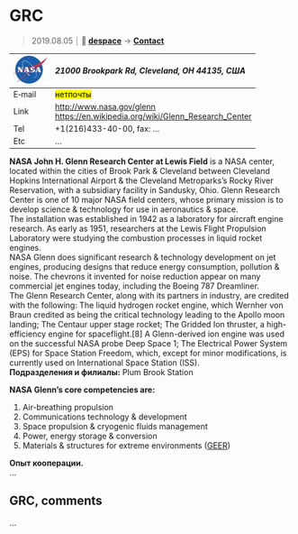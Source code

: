 # GRC
> 2019.08.05 ┊ **🚀 [despace](index.md)** → **[Contact](contact.md)**

|[![](f/contact/g/grc_logo1_thumb.jpg)](f/contact/g/grc_logo1.png)|*21000 Brookpark Rd, Cleveland, OH 44135, США*|
|:--|:--|
|E‑mail| <mark>нетпочты</mark> |
|Link| <http://www.nasa.gov/glenn><br> <https://en.wikipedia.org/wiki/Glenn_Research_Center> |
|Tel| +1(216)433-40-00, fax: … |
|Etc| … |

**NASA John H. Glenn Research Center at Lewis Field** is a NASA center, located within the cities of Brook Park & Cleveland between Cleveland Hopkins International Airport & the Cleveland Metroparks’s Rocky River Reservation, with a subsidiary facility in Sandusky, Ohio. Glenn Research Center is one of 10 major NASA field centers, whose primary mission is to develop science & technology for use in aeronautics & space.  
The installation was established in 1942 as a laboratory for aircraft engine research. As early as 1951, researchers at the Lewis Flight Propulsion Laboratory were studying the combustion processes in liquid rocket engines.  
NASA Glenn does significant research & technology development on jet engines, producing designs that reduce energy consumption, pollution & noise. The chevrons it invented for noise reduction appear on many commercial jet engines today, including the Boeing 787 Dreamliner.  
The Glenn Research Center, along with its partners in industry, are credited with the following: The liquid hydrogen rocket engine, which Wernher von Braun credited as being the critical technology leading to the Apollo moon landing; The Centaur upper stage rocket; The Gridded Ion thruster, a high-efficiency engine for spaceflight.[8] A Glenn-derived ion engine was used on the successful NASA probe Deep Space 1; The Electrical Power System (EPS) for Space Station Freedom, which, except for minor modifications, is currently used on International Space Station (ISS).  
**Подразделения и филиалы:** Plum Brook Station

**NASA Glenn’s core competencies are:**

   1. Air-breathing propulsion
   1. Communications technology & development
   1. Space propulsion & cryogenic fluids management
   1. Power, energy storage & conversion
   1. Materials & structures for extreme environments ([GEER](geer.md))

**Опыт кооперации.**  
…


<p style="page-break-after:always"> </p>

## GRC, comments

…
